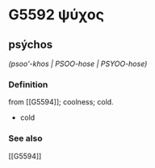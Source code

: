 # G5592 ψύχος

## psýchos

_(psoo'-khos | PSOO-hose | PSYOO-hose)_

### Definition

from [[G5594]]; coolness; cold.

- cold

### See also

[[G5594]]

